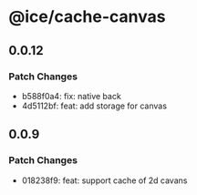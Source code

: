# @ice/cache-canvas

## 0.0.12

### Patch Changes

- b588f0a4: fix: native back
- 4d5112bf: feat: add storage for canvas

## 0.0.9

### Patch Changes

- 018238f9: feat: support cache of 2d cavans
